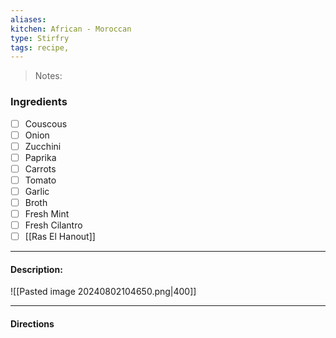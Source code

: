 ```yaml
---
aliases: 
kitchen: African - Moroccan
type: Stirfry
tags: recipe, 
---
```


 >Notes: 

### Ingredients
- [ ] Couscous
- [ ] Onion
- [ ] Zucchini
- [ ] Paprika
- [ ] Carrots
- [ ] Tomato
- [ ] Garlic
- [ ] Broth
- [ ] Fresh Mint
- [ ] Fresh Cilantro
- [ ] [[Ras El Hanout]]

---
#### Description:
![[Pasted image 20240802104650.png|400]]

---
#### Directions


